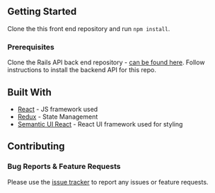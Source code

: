 ## Getting Started

Clone the this front end repository and run `npm install`.

### Prerequisites

Clone the Rails API back end repository - [can be found here](https://github.com/jyeung-se/slashtask-backend). Follow instructions to install the backend API for this repo.

## Built With

* [React](https://reactjs.org/docs/getting-started.html) - JS framework used
* [Redux](https://redux.js.org/) - State Management
* [Semantic UI React](https://react.semantic-ui.com/usage) - React UI framework used for styling

## Contributing

### Bug Reports & Feature Requests
Please use the [issue tracker](https://github.com/jyeung-se/slashtask-frontend/issues) to report any issues or feature requests.
